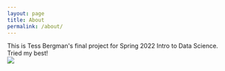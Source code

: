 ```yaml
---
layout: page
title: About
permalink: /about/
---
```


This is Tess Bergman's final project for Spring 2022 Intro to Data Science. Tried my best!  
<img src='https://github.com/aeridona/aeridona.github.io/raw/master/extras/IMG-8560.jpg'>
